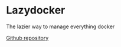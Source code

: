 # Lazydocker

The lazier way to manage everything docker

[Github repository](https://github.com/jesseduffield/lazydocker)
